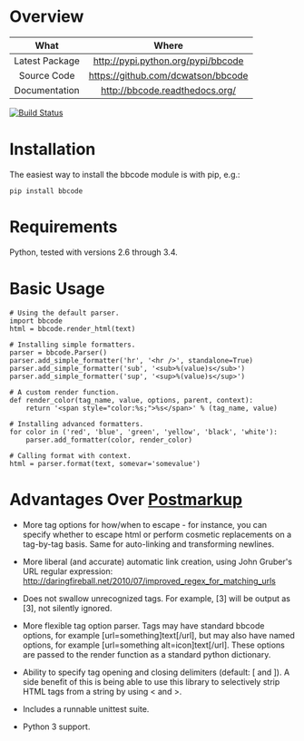 Overview
========

| What           | Where           |
|:--------------:|:---------------:|
| Latest Package | http://pypi.python.org/pypi/bbcode |
| Source Code    | https://github.com/dcwatson/bbcode |
| Documentation  | http://bbcode.readthedocs.org/ |

[![Build Status](https://travis-ci.org/dcwatson/bbcode.svg?branch=master)](https://travis-ci.org/dcwatson/bbcode)


Installation
============

The easiest way to install the bbcode module is with pip, e.g.:

    pip install bbcode


Requirements
============

Python, tested with versions 2.6 through 3.4.


Basic Usage
===========

    # Using the default parser.
    import bbcode
    html = bbcode.render_html(text)

    # Installing simple formatters.
    parser = bbcode.Parser()
    parser.add_simple_formatter('hr', '<hr />', standalone=True)
    parser.add_simple_formatter('sub', '<sub>%(value)s</sub>')
    parser.add_simple_formatter('sup', '<sup>%(value)s</sup>')

    # A custom render function.
    def render_color(tag_name, value, options, parent, context):
        return '<span style="color:%s;">%s</span>' % (tag_name, value)

    # Installing advanced formatters.
    for color in ('red', 'blue', 'green', 'yellow', 'black', 'white'):
        parser.add_formatter(color, render_color)

    # Calling format with context.
    html = parser.format(text, somevar='somevalue')


Advantages Over [Postmarkup](https://code.google.com/p/postmarkup/)
===================================================================

* More tag options for how/when to escape - for instance, you can specify
  whether to escape html or perform cosmetic replacements on a tag-by-tag
  basis. Same for auto-linking and transforming newlines.

* More liberal (and accurate) automatic link creation, using John Gruber's
  URL regular expression:
      http://daringfireball.net/2010/07/improved_regex_for_matching_urls

* Does not swallow unrecognized tags. For example, [3] will be output as
  [3], not silently ignored.

* More flexible tag option parser. Tags may have standard bbcode options,
  for example [url=something]text[/url], but may also have named options,
  for example [url=something alt=icon]text[/url]. These options are passed
  to the render function as a standard python dictionary.

* Ability to specify tag opening and closing delimiters (default: [ and ]).
  A side benefit of this is being able to use this library to selectively
  strip HTML tags from a string by using < and >.

* Includes a runnable unittest suite.

* Python 3 support.
